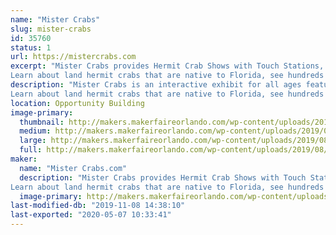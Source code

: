 ```yaml
---
name: "Mister Crabs"
slug: mister-crabs
id: 35760
status: 1
url: https://mistercrabs.com
excerpt: "Mister Crabs provides Hermit Crab Shows with Touch Stations, Observation Stations, and Crab Race Comedy Shows.
Learn about land hermit crabs that are native to Florida, see hundreds of their creative hermit crab homes including  from Legos, shells, transparent glass, 3D printed and many others.  Also participate in your create crab shell, create a Crabitat, and learn about our Adopt-a-Hermit program. "
description: "Mister Crabs is an interactive exhibit for all ages featuring lots of laughs, education, science and Hermit Crab engineering as you participate in a race to the hermit cup. Each players receives a novelty prize. The show runs continuously, features Touch Stations, Observation Stations, and Crab Race Comedy Shows.
Learn about land hermit crabs that are native to Florida, see hundreds of their creative hermit crab homes including from Legos, football helmets, star wars, and beyond. also see unique maker hermit home shells, transparent glass hermit homes, 3D printed hermit homes and many others.  Also there is an opportunity to participate in your create crab shell, create a Crabitat, see the hermit crab express train, learn how to speak hermit crab through a special device see our Adopt-a-Hermit program station"
location: Opportunity Building
image-primary:
  thumbnail: http://makers.makerfaireorlando.com/wp-content/uploads/2019/08/mister-crabs-touch-tank-pic-150x150.jpg
  medium: http://makers.makerfaireorlando.com/wp-content/uploads/2019/08/mister-crabs-touch-tank-pic-300x225.jpg
  large: http://makers.makerfaireorlando.com/wp-content/uploads/2019/08/mister-crabs-touch-tank-pic-1024x768.jpg
  full: http://makers.makerfaireorlando.com/wp-content/uploads/2019/08/mister-crabs-touch-tank-pic.jpg
maker:
  name: "Mister Crabs.com"
  description: "Mister Crabs provides Hermit Crab Shows with Touch Stations, Observation Stations, and Crab Race Comedy Shows.
Learn about land hermit crabs that are native to Florida, see hundreds of their creative hermit crab homes including  from Lego, shells, transparent glass, 3D printed and many others.  Also participate in our create crab shell, create a Crabitat, and learn about our Adopt-a-Hermit program. "
  image-primary: http://makers.makerfaireorlando.com/wp-content/uploads/2019/08/Logo-250x250.jpg
last-modified-db: "2019-11-08 14:38:10"
last-exported: "2020-05-07 10:33:41"
---
```

